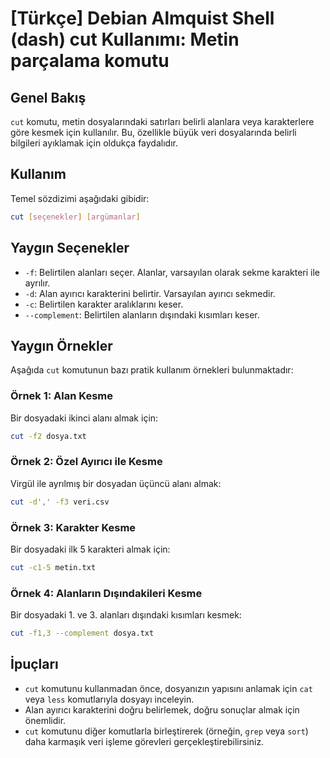 # [Türkçe] Debian Almquist Shell (dash) cut Kullanımı: Metin parçalama komutu

## Genel Bakış
`cut` komutu, metin dosyalarındaki satırları belirli alanlara veya karakterlere göre kesmek için kullanılır. Bu, özellikle büyük veri dosyalarında belirli bilgileri ayıklamak için oldukça faydalıdır.

## Kullanım
Temel sözdizimi aşağıdaki gibidir:

```bash
cut [seçenekler] [argümanlar]
```

## Yaygın Seçenekler
- `-f`: Belirtilen alanları seçer. Alanlar, varsayılan olarak sekme karakteri ile ayrılır.
- `-d`: Alan ayırıcı karakterini belirtir. Varsayılan ayırıcı sekmedir.
- `-c`: Belirtilen karakter aralıklarını keser.
- `--complement`: Belirtilen alanların dışındaki kısımları keser.

## Yaygın Örnekler
Aşağıda `cut` komutunun bazı pratik kullanım örnekleri bulunmaktadır:

### Örnek 1: Alan Kesme
Bir dosyadaki ikinci alanı almak için:

```bash
cut -f2 dosya.txt
```

### Örnek 2: Özel Ayırıcı ile Kesme
Virgül ile ayrılmış bir dosyadan üçüncü alanı almak:

```bash
cut -d',' -f3 veri.csv
```

### Örnek 3: Karakter Kesme
Bir dosyadaki ilk 5 karakteri almak için:

```bash
cut -c1-5 metin.txt
```

### Örnek 4: Alanların Dışındakileri Kesme
Bir dosyadaki 1. ve 3. alanları dışındaki kısımları kesmek:

```bash
cut -f1,3 --complement dosya.txt
```

## İpuçları
- `cut` komutunu kullanmadan önce, dosyanızın yapısını anlamak için `cat` veya `less` komutlarıyla dosyayı inceleyin.
- Alan ayırıcı karakterini doğru belirlemek, doğru sonuçlar almak için önemlidir.
- `cut` komutunu diğer komutlarla birleştirerek (örneğin, `grep` veya `sort`) daha karmaşık veri işleme görevleri gerçekleştirebilirsiniz.